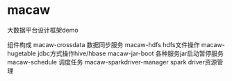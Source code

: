 # macaw
大数据平台设计框架demo

组件构成
macaw-crossdata	            数据同步服务
macaw-hdfs	                hdfs文件操作
macaw-hugetable	            jdbc方式操作hive/hbase
macaw-jar-boot	            各种服务jar启动暂停服务
macaw-schedule	            调度任务
macaw-sparkdriver-manager	  spark driver资源管理
